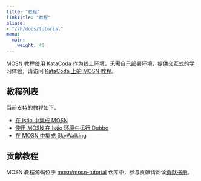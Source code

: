 ```yaml
---
title: "教程"
linkTitle: "教程"
aliase: 
- "/zh/docs/tutorial"
menu:
  main:
    weight: 40
---
```


MOSN 教程使用 KataCoda 作为线上环境，无需自己部署环境，提供交互式的学习体验，请访问 [KataCoda 上的 MOSN 教程](https://www.katacoda.com/mosn/courses/istio)。

## 教程列表

当前支持的教程如下。

- [在 Istio 中集成 MOSN](https://katacoda.com/mosn/courses/istio/mosn-with-istio)
- [使用 MOSN 在 Istio 环境中运行 Dubbo](https://www.katacoda.com/mosn/courses/istio/istio-mosn-adapt-dubbo)
- [在 MOSN 中集成 SkyWalking](https://www.katacoda.com/mosn/courses/istio/mosn-with-skywalking)

## 贡献教程

MOSN 教程源码位于 [mosn/mosn-tutorial](https://github.com/mosn/mosn-tutorial) 仓库中，参与贡献请阅读[贡献书册](https://github.com/mosn/mosn-tutorial/blob/master/contributing_zh.md)。